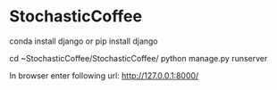 # StochasticCoffee

conda install django
or
pip install django

cd ~StochasticCoffee/StochasticCoffee/
python manage.py runserver

In browser enter following url:
http://127.0.0.1:8000/